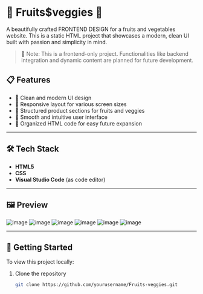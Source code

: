 # 🥦 Fruits$veggies 🍓

A beautifully crafted FRONTEND DESIGN for a fruits and vegetables website. This is a static HTML project that showcases a modern, clean UI built with passion and simplicity in mind.

> 🚧 Note: This is a frontend-only project. Functionalities like backend integration and dynamic content are planned for future development.


## 📋 Features

- 🍏 Clean and modern UI design  
- 🥬 Responsive layout for various screen sizes  
- 🍊 Structured product sections for fruits and veggies  
- 🌽 Smooth and intuitive user interface  
- 🍇 Organized HTML code for easy future expansion  

---

## 🛠️ Tech Stack

- **HTML5**
- **CSS**
- **Visual Studio Code** (as code editor)

---

## 🖼️ Preview

![image](https://github.com/user-attachments/assets/2983a6a8-7e91-45d6-9d01-97bc3a3550dd)
![image](https://github.com/user-attachments/assets/65e2ac90-c4f8-4e45-9967-263793c582cf)
![image](https://github.com/user-attachments/assets/5e591611-67fb-4b2c-bb1d-b7da02f2b664)
![image](https://github.com/user-attachments/assets/089c4f8a-681b-4718-aa46-16ab9c021669)
![image](https://github.com/user-attachments/assets/ee7a51e8-afb4-4aab-9225-aef3487f5ac4)
![image](https://github.com/user-attachments/assets/e304a1fa-7bc3-4826-ad62-e62447076684)

---

## 🚀 Getting Started

To view this project locally:

1. Clone the repository  
   ```bash
   git clone https://github.com/yourusername/Fruits-veggies.git
